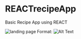 # REACTrecipeApp

Basic Recipe App using REACT

![landing page](/recipe.JPG)
Format: ![Alt Text](url)

